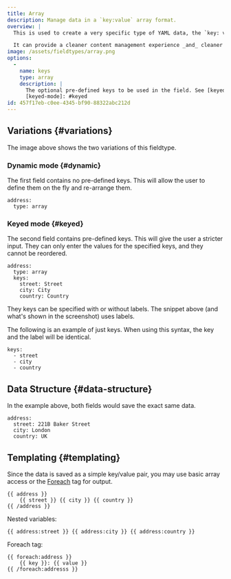 ```yaml
---
title: Array
description: Manage data in a `key:value` array format.
overview: |
  This is used to create a very specific type of YAML data, the `key: value` array. This is different from the Grid/Replicator (Multi-dimensional Array) approach because each key is unique instead of looping through sets of the same fields.

  It can provide a cleaner content management experience _and_ cleaner templates when used in the right situation.
image: /assets/fieldtypes/array.png
options:
  -
    name: keys
    type: array
    description: |
      The optional pre-defined keys to be used in the field. See [keyed mode][keyed-mode].
      [keyed-mode]: #keyed
id: 457f17eb-c0ee-4345-bf90-88322abc212d
---
```


## Variations {#variations}

The image above shows the two variations of this fieldtype.

### Dynamic mode {#dynamic}

The first field contains no pre-defined keys. This will allow the user to define them on the fly and re-arrange them.

``` .language-yaml
address:
  type: array
```

### Keyed mode {#keyed}

The second field contains pre-defined keys. This will give the user a stricter input. They can only enter the values
for the specified keys, and they cannot be reordered.

``` .language-yaml
address:
  type: array
  keys:
    street: Street
    city: City
    country: Country
```

They keys can be specified with or without labels. The snippet above (and what's shown in the screenshot) uses labels.

The following is an example of just keys. When using this syntax, the key and the label will be identical.

```
keys:
  - street
  - city
  - country
```


## Data Structure {#data-structure}

In the example above, both fields would save the exact same data.

``` .language-yaml
address:
  street: 221B Baker Street
  city: London
  country: UK
```

## Templating {#templating}

Since the data is saved as a simple key/value pair, you may use basic array access or the [Foreach](/tags/foreach) tag for output.

```
{{ address }}
    {{ street }} {{ city }} {{ country }}
{{ /address }}
```

Nested variables:

```
{{ address:street }} {{ address:city }} {{ address:country }}
```

Foreach tag:

```
{{ foreach:address }}
    {{ key }}: {{ value }}
{{ /foreach:addresss }}
```
